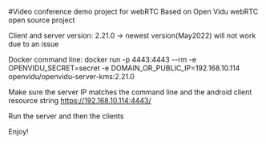 #Video conference demo project for webRTC
Based on Open Vidu webRTC open source project

Client and server version: 2.21.0 -> newest version(May2022) will not work due to an issue

Docker command line: docker run -p 4443:4443 --rm -e OPENVIDU_SECRET=secret -e DOMAIN_OR_PUBLIC_IP=192.168.10.114 openvidu/openvidu-server-kms:2.21.0

Make sure the server IP matches the command line and the android client resource string <string name="default_openvidu_url">https://192.168.10.114:4443/</string>

Run the server and then the clients

Enjoy!